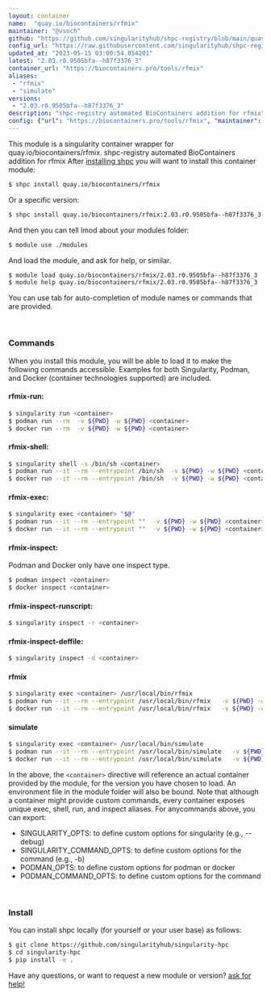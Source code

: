 ```yaml
---
layout: container
name:  "quay.io/biocontainers/rfmix"
maintainer: "@vsoch"
github: "https://github.com/singularityhub/shpc-registry/blob/main/quay.io/biocontainers/rfmix/container.yaml"
config_url: "https://raw.githubusercontent.com/singularityhub/shpc-registry/main/quay.io/biocontainers/rfmix/container.yaml"
updated_at: "2023-05-15 03:00:54.854201"
latest: "2.03.r0.9505bfa--h87f3376_3"
container_url: "https://biocontainers.pro/tools/rfmix"
aliases:
 - "rfmix"
 - "simulate"
versions:
 - "2.03.r0.9505bfa--h87f3376_3"
description: "shpc-registry automated BioContainers addition for rfmix"
config: {"url": "https://biocontainers.pro/tools/rfmix", "maintainer": "@vsoch", "description": "shpc-registry automated BioContainers addition for rfmix", "latest": {"2.03.r0.9505bfa--h87f3376_3": "sha256:d86bf897af37bd05d4b933597ee9e6b07117e76d946f65439986f0a5609eb005"}, "tags": {"2.03.r0.9505bfa--h87f3376_3": "sha256:d86bf897af37bd05d4b933597ee9e6b07117e76d946f65439986f0a5609eb005"}, "docker": "quay.io/biocontainers/rfmix", "aliases": {"rfmix": "/usr/local/bin/rfmix", "simulate": "/usr/local/bin/simulate"}}
---
```


This module is a singularity container wrapper for quay.io/biocontainers/rfmix.
shpc-registry automated BioContainers addition for rfmix
After [installing shpc](#install) you will want to install this container module:


```bash
$ shpc install quay.io/biocontainers/rfmix
```

Or a specific version:

```bash
$ shpc install quay.io/biocontainers/rfmix:2.03.r0.9505bfa--h87f3376_3
```

And then you can tell lmod about your modules folder:

```bash
$ module use ./modules
```

And load the module, and ask for help, or similar.

```bash
$ module load quay.io/biocontainers/rfmix/2.03.r0.9505bfa--h87f3376_3
$ module help quay.io/biocontainers/rfmix/2.03.r0.9505bfa--h87f3376_3
```

You can use tab for auto-completion of module names or commands that are provided.

<br>

### Commands

When you install this module, you will be able to load it to make the following commands accessible.
Examples for both Singularity, Podman, and Docker (container technologies supported) are included.

#### rfmix-run:

```bash
$ singularity run <container>
$ podman run --rm  -v ${PWD} -w ${PWD} <container>
$ docker run --rm  -v ${PWD} -w ${PWD} <container>
```

#### rfmix-shell:

```bash
$ singularity shell -s /bin/sh <container>
$ podman run --it --rm --entrypoint /bin/sh  -v ${PWD} -w ${PWD} <container>
$ docker run --it --rm --entrypoint /bin/sh  -v ${PWD} -w ${PWD} <container>
```

#### rfmix-exec:

```bash
$ singularity exec <container> "$@"
$ podman run --it --rm --entrypoint ""  -v ${PWD} -w ${PWD} <container> "$@"
$ docker run --it --rm --entrypoint ""  -v ${PWD} -w ${PWD} <container> "$@"
```

#### rfmix-inspect:

Podman and Docker only have one inspect type.

```bash
$ podman inspect <container>
$ docker inspect <container>
```

#### rfmix-inspect-runscript:

```bash
$ singularity inspect -r <container>
```

#### rfmix-inspect-deffile:

```bash
$ singularity inspect -d <container>
```


#### rfmix

```bash
$ singularity exec <container> /usr/local/bin/rfmix
$ podman run --it --rm --entrypoint /usr/local/bin/rfmix   -v ${PWD} -w ${PWD} <container> -c " $@"
$ docker run --it --rm --entrypoint /usr/local/bin/rfmix   -v ${PWD} -w ${PWD} <container> -c " $@"
```


#### simulate

```bash
$ singularity exec <container> /usr/local/bin/simulate
$ podman run --it --rm --entrypoint /usr/local/bin/simulate   -v ${PWD} -w ${PWD} <container> -c " $@"
$ docker run --it --rm --entrypoint /usr/local/bin/simulate   -v ${PWD} -w ${PWD} <container> -c " $@"
```



In the above, the `<container>` directive will reference an actual container provided
by the module, for the version you have chosen to load. An environment file in the
module folder will also be bound. Note that although a container
might provide custom commands, every container exposes unique exec, shell, run, and
inspect aliases. For anycommands above, you can export:

 - SINGULARITY_OPTS: to define custom options for singularity (e.g., --debug)
 - SINGULARITY_COMMAND_OPTS: to define custom options for the command (e.g., -b)
 - PODMAN_OPTS: to define custom options for podman or docker
 - PODMAN_COMMAND_OPTS: to define custom options for the command

<br>

### Install

You can install shpc locally (for yourself or your user base) as follows:

```bash
$ git clone https://github.com/singularityhub/singularity-hpc
$ cd singularity-hpc
$ pip install -e .
```

Have any questions, or want to request a new module or version? [ask for help!](https://github.com/singularityhub/singularity-hpc/issues)